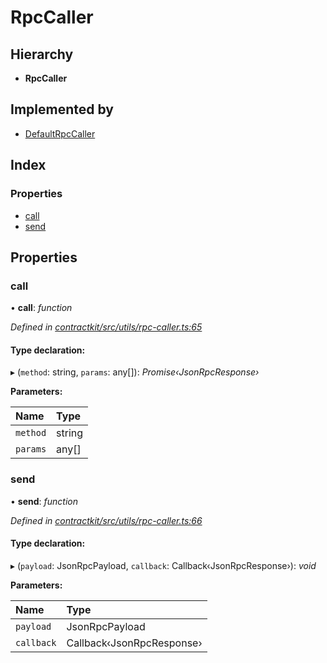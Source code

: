 # RpcCaller

## Hierarchy

* **RpcCaller**

## Implemented by

* [DefaultRpcCaller](../classes/_utils_rpc_caller_.defaultrpccaller.md)

## Index

### Properties

* [call](../interfaces/_utils_rpc_caller_.rpccaller.md#call)
* [send](../interfaces/_utils_rpc_caller_.rpccaller.md#send)

## Properties

### call

• **call**: _function_

_Defined in_ [_contractkit/src/utils/rpc-caller.ts:65_](https://github.com/celo-org/celo-monorepo/blob/master/packages/contractkit/src/utils/rpc-caller.ts#L65)

#### Type declaration:

▸ \(`method`: string, `params`: any\[\]\): _Promise‹JsonRpcResponse›_

**Parameters:**

| Name | Type |
| :--- | :--- |
| `method` | string |
| `params` | any\[\] |

### send

• **send**: _function_

_Defined in_ [_contractkit/src/utils/rpc-caller.ts:66_](https://github.com/celo-org/celo-monorepo/blob/master/packages/contractkit/src/utils/rpc-caller.ts#L66)

#### Type declaration:

▸ \(`payload`: JsonRpcPayload, `callback`: Callback‹JsonRpcResponse›\): _void_

**Parameters:**

| Name | Type |
| :--- | :--- |
| `payload` | JsonRpcPayload |
| `callback` | Callback‹JsonRpcResponse› |

